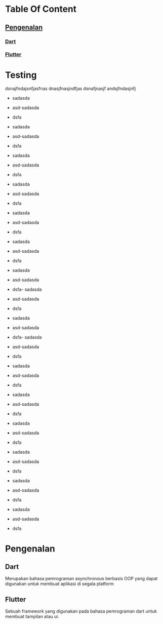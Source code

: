 # Table Of Content
## [Pengenalan](#pengenalan)
### [Dart](#dart)
### [Flutter](#flutter)


# Testing
dsnajfndajsnfjasfnas
dnasjfnasjndfjas
dsnafjnasjf
andsjfndasjnfj
- sadasda
- asd-sadasda
- dsfa
- sadasda
- asd-sadasda
- dsfa
- sadasda
- asd-sadasda
- dsfa
- sadasda
- asd-sadasda
- dsfa
- sadasda
- asd-sadasda
- dsfa
- sadasda
- asd-sadasda
- dsfa


- sadasda
- asd-sadasda
- dsfa- sadasda
- asd-sadasda
- dsfa
- sadasda
- asd-sadasda
- dsfa- sadasda
- asd-sadasda
- dsfa
- sadasda
- asd-sadasda
- dsfa

- sadasda
- asd-sadasda
- dsfa
- sadasda
- asd-sadasda
- dsfa
- sadasda
- asd-sadasda
- dsfa
- sadasda
- asd-sadasda
- dsfa
- sadasda
- asd-sadasda
- dsfa

# Pengenalan
## Dart
Merupakan bahasa pemrograman asynchronous berbasis OOP yang dapat digunakan untuk membuat aplikasi di segala platform

## Flutter
Sebuah framework yang digunakan pada bahasa pemrograman dart untuk membuat tampilan atau ui.
